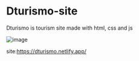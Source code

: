 # Dturismo-site
Dturismo is tourism site made with html, css and js

![image](https://user-images.githubusercontent.com/102667323/216774527-4a84c152-5ca1-4531-af8a-449606db1539.png)

site:https://dturismo.netlify.app/
